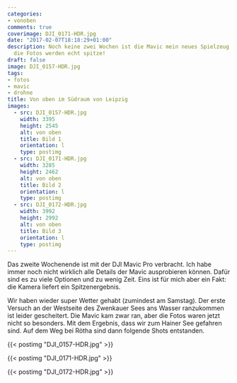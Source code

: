 ```yaml
---
categories:
- vonoben
comments: true
coverimage: DJI_0171-HDR.jpg
date: "2017-02-07T18:18:29+01:00"
description: Noch keine zwei Wochen ist die Mavic mein neues Spielzeug. Fest steht,
  die Fotos werden echt spitze!
draft: false
image: DJI_0157-HDR.jpg
tags:
- fotos
- mavic
- drohne
title: Von oben im Südraum von Leipzig
images:
  - src: DJI_0157-HDR.jpg
    width: 3395
    height: 2545
    alt: von oben
    title: Bild 1
    orientation: l
    type: postimg
  - src: DJI_0171-HDR.jpg
    width: 3285
    height: 2462
    alt: von oben
    title: Bild 2
    orientation: l
    type: postimg
  - src: DJI_0172-HDR.jpg
    width: 3992
    height: 2992
    alt: von oben
    title: Bild 3
    orientation: l
    type: postimg
---
```


Das zweite Wochenende ist mit der DJI Mavic Pro verbracht. Ich habe immer noch nicht wirklich alle Details der Mavic ausprobieren können. Dafür sind es zu viele Optionen und zu wenig Zeit. Eins ist für mich aber ein Fakt: die Kamera liefert ein Spitzenergebnis.

Wir haben wieder super Wetter gehabt (zumindest am Samstag). Der erste Versuch an der Westseite des Zwenkauer Sees ans Wasser ranzukommen ist leider gescheitert. Die Mavic kam zwar ran, aber die Fotos waren jetzt nicht so besonders. Mit dem Ergebnis, dass wir zum Hainer See gefahren sind. Auf dem Weg bei Rötha sind dann folgende Shots entstanden.

{{< postimg "DJI_0157-HDR.jpg" >}}

{{< postimg "DJI_0171-HDR.jpg" >}}

{{< postimg "DJI_0172-HDR.jpg" >}}
